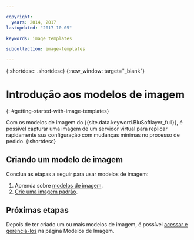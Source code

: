 ```yaml
---

copyright:
  years: 2014, 2017
lastupdated: "2017-10-05"

keywords: image templates

subcollection: image-templates

---
```


{:shortdesc: .shortdesc}
{:new_window: target="_blank"}

# Introdução aos modelos de imagem
{: #getting-started-with-image-templates}

Com os modelos de imagem do {{site.data.keyword.BluSoftlayer_full}}, é possível capturar uma imagem de um servidor virtual para replicar rapidamente sua configuração com mudanças mínimas no processo de pedido.
{:shortdesc}


## Criando um modelo de imagem

Conclua as etapas a seguir para usar modelos de imagem:
1. Aprenda sobre [modelos de imagem](/docs/infrastructure/image-templates?topic=image-templates-about-image-templates).
2. [Crie uma imagem padrão](/docs/infrastructure/image-templates?topic=image-templates-creating-an-image-template).

## Próximas etapas

Depois de ter criado um ou mais modelos de imagem, é possível [acessar e gerenciá-los](/docs/infrastructure/image-templates?topic=image-templates-managing-images-from-the-image-templates-page) na página Modelos de Imagem.
